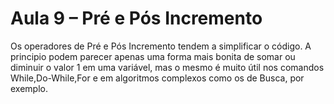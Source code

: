 # Aula 9 – Pré e Pós Incremento

Os operadores de Pré e Pós Incremento tendem a simplificar o código. A principio podem parecer apenas uma forma mais bonita de somar ou diminuir o valor 1 em uma variável, mas o mesmo é muito útil nos comandos While,Do-While,For e em algoritmos complexos como os de Busca, por exemplo.

